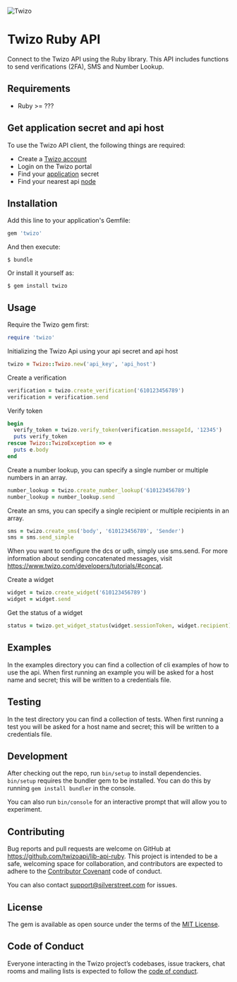 ![Twizo](https://www.twizo.com/wp-content/themes/twizo/_/images/twizo-logo-0474ce6f.png) 

# Twizo Ruby API

Connect to the Twizo API using the Ruby library. This API includes functions to send verifications (2FA), SMS and Number Lookup.

## Requirements ##
* Ruby >= ???

## Get application secret and api host ##
To use the Twizo API client, the following things are required:

* Create a [Twizo account](https://register.twizo.com/)
* Login on the Twizo portal
* Find your [application](https://portal.twizo.com/applications/) secret
* Find your nearest api [node](https://www.twizo.com/developers/documentation/#introduction_api-url)

## Installation

Add this line to your application's Gemfile:

```ruby
gem 'twizo'
```

And then execute:

    $ bundle

Or install it yourself as:

    $ gem install twizo

## Usage

Require the Twizo gem first:

```ruby
require 'twizo'
```

Initializing the Twizo Api using your api secret and api host

```ruby
twizo = Twizo::Twizo.new('api_key', 'api_host')
```


Create a verification

```ruby
verification = twizo.create_verification('610123456789')
verification = verification.send
```

Verify token

```ruby
begin
  verify_token = twizo.verify_token(verification.messageId, '12345')
  puts verify_token
rescue Twizo::TwizoException => e
  puts e.body
end
```


Create a number lookup, you can specify a single number or multiple numbers 
in an array.

```ruby
number_lookup = twizo.create_number_lookup('610123456789')
number_lookup = number_lookup.send
```

Create an sms, you can specify a single recipient or multiple recipients 
in an array.

```ruby
sms = twizo.create_sms('body', '610123456789', 'Sender')
sms = sms.send_simple
```

When you want to configure the dcs or udh, simply use sms.send. For more information about sending concatenated messages, visit https://www.twizo.com/developers/tutorials/#concat.


Create a widget

```ruby
widget = twizo.create_widget('610123456789')
widget = widget.send
```

Get the status of a widget

```ruby
status = twizo.get_widget_status(widget.sessionToken, widget.recipient)
```


## Examples
In the examples directory you can find a collection of cli examples of how to use the api. When first running an example you will be asked for a host name and secret; this will be written to a credentials file.

## Testing
In the test directory you can find a collection of tests. When first running a test you will be asked for a host name and secret; this will be written to a credentials file.

## Development

After checking out the repo, run `bin/setup` to install dependencies. `bin/setup` requires the bundler gem to be installed. You can do this by running `gem install bundler` in the console.

You can also run `bin/console` for an interactive prompt that will allow you to experiment.


## Contributing

Bug reports and pull requests are welcome on GitHub at https://github.com/twizoapi/lib-api-ruby. This project is intended to be a safe, welcoming space for collaboration, and contributors are expected to adhere to the [Contributor Covenant](http://contributor-covenant.org) code of conduct.

You can also contact support@silverstreet.com for issues.

## License

The gem is available as open source under the terms of the [MIT License](http://opensource.org/licenses/MIT).

## Code of Conduct

Everyone interacting in the Twizo project’s codebases, issue trackers, chat rooms and mailing lists is expected to follow the [code of conduct](https://github.com/[USERNAME]/twizo/blob/master/CODE_OF_CONDUCT.md).
